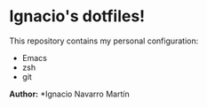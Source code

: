 # Ignacio's dotfiles!

This repository contains my personal configuration: 
- Emacs
- zsh
- git

**Author:** *Ignacio Navarro Martín


